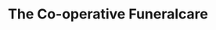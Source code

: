 ---
title: "The Co-operative Funeralcare"
url: /chelmsford/the-co-operative-funeralcare/
shop: Bestattungen
---